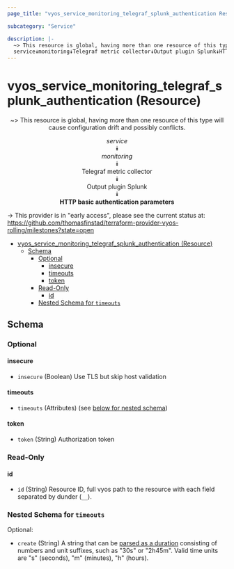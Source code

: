 ```yaml
---
page_title: "vyos_service_monitoring_telegraf_splunk_authentication Resource - vyos"

subcategory: "Service"

description: |-
  ~> This resource is global, having more than one resource of this type will cause configuration drift and possibly conflicts.
  service⯯monitoring⯯Telegraf metric collector⯯Output plugin Splunk⯯HTTP basic authentication parameters
---
```


# vyos_service_monitoring_telegraf_splunk_authentication (Resource)
<center>

~> This resource is global, having more than one resource of this type will cause configuration drift and possibly conflicts.

*service*  
⯯  
*monitoring*  
⯯  
Telegraf metric collector  
⯯  
Output plugin Splunk  
⯯  
**HTTP basic authentication parameters**


</center>

-> This provider is in "early access", please see the current status at: https://github.com/thomasfinstad/terraform-provider-vyos-rolling/milestones?state=open

<!--TOC-->

- [vyos_service_monitoring_telegraf_splunk_authentication (Resource)](#vyos_service_monitoring_telegraf_splunk_authentication-resource)
  - [Schema](#schema)
    - [Optional](#optional)
      - [insecure](#insecure)
      - [timeouts](#timeouts)
      - [token](#token)
    - [Read-Only](#read-only)
      - [id](#id)
    - [Nested Schema for `timeouts`](#nested-schema-for-timeouts)

<!--TOC-->

<!-- schema generated by tfplugindocs -->
## Schema

### Optional

#### insecure
- `insecure` (Boolean) Use TLS but skip host validation
#### timeouts
- `timeouts` (Attributes) (see [below for nested schema](#nestedatt--timeouts))
#### token
- `token` (String) Authorization token

### Read-Only

#### id
- `id` (String) Resource ID, full vyos path to the resource with each field separated by dunder (`__`).

<a id="nestedatt--timeouts"></a>
### Nested Schema for `timeouts`

Optional:

- `create` (String) A string that can be [parsed as a duration](https://pkg.go.dev/time#ParseDuration) consisting of numbers and unit suffixes, such as &#34;30s&#34; or &#34;2h45m&#34;. Valid time units are &#34;s&#34; (seconds), &#34;m&#34; (minutes), &#34;h&#34; (hours).
